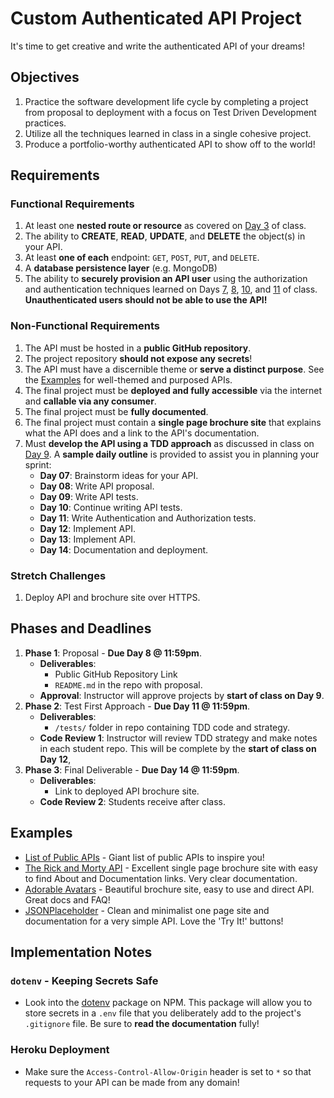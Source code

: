 # Custom Authenticated API Project

It's time to get creative and write the authenticated API of your dreams!

## Objectives

1. Practice the software development life cycle by completing a project from proposal to deployment with a focus on Test Driven Development practices.
1. Utilize all the techniques learned in class in a single cohesive project.
1. Produce a portfolio-worthy authenticated API to show off to the world!

## Requirements

### Functional Requirements

1. At least one **nested route or resource** as covered on [Day 3](../03-Nested-Routes-and-Resources/README.md) of class.
1. The ability to **CREATE**, **READ**, **UPDATE**, and **DELETE** the object(s) in your API.
1. At least **one of each** endpoint: `GET`, `POST`, `PUT`, and `DELETE`.
1. A **database persistence layer** (e.g. MongoDB)
1. The ability to **securely provision an API user** using the authorization and authentication techniques learned on Days [7](../07-Authentication-Sessions-vs-JWT/README.md), [8](../08-Authentication-with-Sessions-and-Cookies/README.md), [10](../10-Authorization/README.md), and [11](11-Testing-Authentication-and-Authorization/README.md) of class. **Unauthenticated users should not be able to use the API!**

### Non-Functional Requirements

1. The API must be hosted in a **public GitHub repository**.
1. The project repository **should not expose any secrets**!
1. The API must have a discernible theme or **serve a distinct purpose**. See the [Examples](#Examples) for well-themed and purposed APIs.
1. The final project must be **deployed and fully accessible** via the internet and **callable via any consumer**.
1. The final project must be **fully documented**.
1. The final project must contain a **single page brochure site** that explains what the API does and a link to the API's documentation.
1. Must **develop the API using a TDD approach** as discussed in class on [Day 9](../09-TDD/README.md). A **sample daily outline** is provided to assist you in planning your sprint:
    * **Day 07**: Brainstorm ideas for your API.
    * **Day 08**: Write API proposal.
    * **Day 09**: Write API tests.
    * **Day 10**: Continue writing API tests.
    * **Day 11**: Write Authentication and Authorization tests.
    * **Day 12**: Implement API.
    * **Day 13**: Implement API.
    * **Day 14**: Documentation and deployment.

### Stretch Challenges

1. Deploy API and brochure site over HTTPS.

## Phases and Deadlines

1. **Phase 1**: Proposal - **Due Day 8 @ 11:59pm**.
    * **Deliverables**:
        * Public GitHub Repository Link
        * `README.md` in the repo with proposal.
    * **Approval**: Instructor will approve projects by **start of class on Day 9**.
1. **Phase 2**: Test First Approach - **Due Day 11 @ 11:59pm**.
    * **Deliverables**:
        * `/tests/` folder in repo containing TDD code and strategy.
    * **Code Review 1**: Instructor will review TDD strategy and make notes in each student repo. This will be complete by the **start of class on Day 12**,
1. **Phase 3**: Final Deliverable - **Due Day 14 @ 11:59pm**.
    * **Deliverables**:
        * Link to deployed API brochure site.
    * **Code Review 2**: Students receive after class.

## Examples

* [List of Public APIs](https://github.com/toddmotto/public-apis) - Giant list of public APIs to inspire you!
* [The Rick and Morty API](https://rickandmortyapi.com) - Excellent single page brochure site with easy to find About and Documentation links. Very clear documentation.
* [Adorable Avatars](http://avatars.adorable.io) - Beautiful brochure site, easy to use and direct API. Great docs and FAQ!
* [JSONPlaceholder](http://jsonplaceholder.typicode.com) - Clean and minimalist one page site and documentation for a very simple API. Love the 'Try It!' buttons!

## Implementation Notes

### `dotenv` - Keeping Secrets Safe

* Look into the [dotenv](https://www.npmjs.com/package/dotenv) package on NPM. This package will allow you to store secrets in a `.env` file that you deliberately add to the project's `.gitignore` file. Be sure to **read the documentation** fully!

### Heroku Deployment

* Make sure the `Access-Control-Allow-Origin` header is set to `*` so that requests to your API can be made from any domain!


